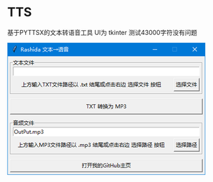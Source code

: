 # TTS
基于PYTTSX的文本转语音工具
UI为 tkinter
测试43000字符没有问题

![界面展示](https://github.com/RashidaKAKU/TTS/blob/main/Snipaste_2023-04-15_15-39-20.png "界面展示")
